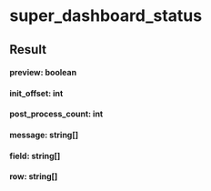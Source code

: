 # super_dashboard_status

## Result

#### preview: boolean

#### init_offset: int

#### post_process_count: int

#### message: string[]

#### field: string[]

#### row: string[]


